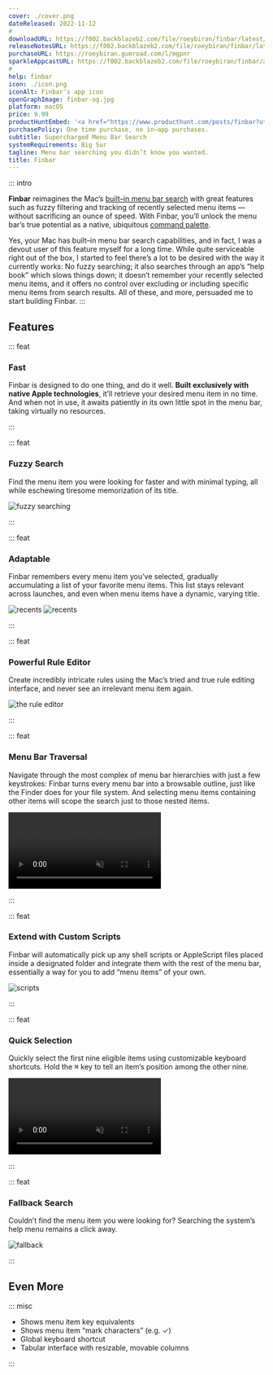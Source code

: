 ```yaml
---
cover: ./cover.png
dateReleased: 2022-11-12
#
downloadURL: https://f002.backblazeb2.com/file/roeybiran/finbar/latest/Finbar.dmg
releaseNotesURL: https://f002.backblazeb2.com/file/roeybiran/finbar/latest/Finbar.html
purchaseURL: https://roeybiran.gumroad.com/l/mgpnr
sparkleAppcastURL: https://f002.backblazeb2.com/file/roeybiran/finbar/appcast.xml
#
help: finbar
icon: ./icon.png
iconAlt: Finbar’s app icon
openGraphImage: finbar-og.jpg
platform: macOS
price: 9.99
productHuntEmbed: '<a href="https://www.producthunt.com/posts/finbar?utm_source=badge-featured&utm_medium=badge&utm_souce=badge-finbar" target="_blank"><img src="https://api.producthunt.com/widgets/embed-image/v1/featured.svg?post_id=404865&theme=light" alt="Finbar - Supercharged&#0032;menu&#0032;bar&#0032;search&#0032;for&#0032;your&#0032;Mac | Product Hunt" style="width: 250px; height: 54px;" width="250" height="54" /></a>'
purchasePolicy: One time purchase, no in–app purchases.
subtitle: Supercharged Menu Bar Search
systemRequirements: Big Sur
tagline: Menu bar searching you didn’t know you wanted.
title: Finbar
---
```


::: intro

**Finbar** reimagines the Mac’s [built–in menu bar search](https://support.apple.com/en-us/guide/mac-help/hlpvw003/13.0/mac/13.0) with great features such as fuzzy filtering and tracking of recently selected menu items — without sacrificing an ounce of speed. With Finbar, you’ll unlock the menu bar’s true potential as a native, ubiquitous [command palette](https://capiche.com/e/consumer-dev-tools-command-palette).

Yes, your Mac has built–in menu bar search capabilities, and in fact, I was a devout user of this feature myself for a long time. While quite serviceable right out of the box, I started to feel there’s a lot to be desired with the way it currently works: No fuzzy searching; it also searches through an app’s “help book” which slows things down; it doesn’t remember your recently selected menu items, and it offers no control over excluding or including specific menu items from search results. All of these, and more, persuaded me to start building Finbar.
:::

## Features

::: feat

### Fast

Finbar is designed to do one thing, and do it well. **Built exclusively with native Apple technologies**, it’ll retrieve your desired menu item in no time. And when not in use, it awaits patiently in its own little spot in the menu bar, taking virtually no resources.

:::

::: feat

### Fuzzy Search

Find the menu item you were looking for faster and with minimal typing, all while eschewing tiresome memorization of its title.

![fuzzy searching](./fuzzy-search.png)

:::

::: feat

### Adaptable

Finbar remembers every menu item you’ve selected, gradually accumulating a list of your favorite menu items. This list stays relevant across launches, and even when menu items have a dynamic, varying title.

<div class="carousel">

![recents](./recents-1.png)
![recents](./recents-2.png)

</div>

:::

::: feat

### Powerful Rule Editor

Create incredibly intricate rules using the Mac’s tried and true rule editing interface, and never see an irrelevant menu item again.

![the rule editor](./rule-editor.png)

:::

::: feat

### Menu Bar Traversal

Navigate through the most complex of menu bar hierarchies with just a few keystrokes: Finbar turns every menu bar into a browsable outline, just like the Finder does for your file system. And selecting menu items containing other items will scope the search just to those nested items.

<video src="https://res.cloudinary.com/roeybiran/video/upload/v1696017520/navigation.mp4" controls loop muted playsinline ></video>

:::

::: feat

### Extend with Custom Scripts

Finbar will automatically pick up any shell scripts or AppleScript files placed inside a designated folder and integrate them with the rest of the menu bar, essentially a way for you to add “menu items” of your own.

![scripts](./scripts.png)

:::

::: feat

### Quick Selection

Quickly select the first nine eligible items using customizable keyboard shortcuts. Hold the <kbd>⌘</kbd> key to tell an item’s position among the other nine.

<video src="https://res.cloudinary.com/roeybiran/video/upload/v1696017520/quick-selection.mp4" controls loop muted playsinline ></video>

:::

::: feat

### Fallback Search

Couldn’t find the menu item you were looking for? Searching the system’s help menu remains a click away.

![fallback](./fallback.png)

:::

## Even More

::: misc

- Shows menu item key equivalents
- Shows menu item “mark characters” (e.g. ✓)
- Global keyboard shortcut
- Tabular interface with resizable, movable columns

:::
